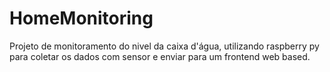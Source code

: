 # HomeMonitoring

Projeto de monitoramento do nivel da caixa d'água, utilizando raspberry py para coletar os dados com sensor e enviar para um frontend web based. 

